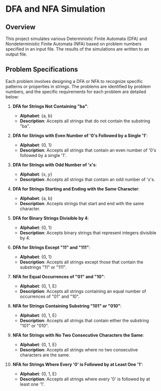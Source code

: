 # DFA and NFA Simulation

## Overview

This project simulates various Deterministic Finite Automata (DFA) and Nondeterministic Finite Automata (NFA) based on problem numbers specified in an input file. The results of the simulations are written to an output file.

## Problem Specifications

Each problem involves designing a DFA or NFA to recognize specific patterns or properties in strings. The problems are identified by problem numbers, and the specific requirements for each problem are detailed below:

1. **DFA for Strings Not Containing "ba"**:
   - **Alphabet**: {a, b}
   - **Description**: Accepts all strings that do not contain the substring "ba".

2. **DFA for Strings with Even Number of '0's Followed by a Single '1'**:
   - **Alphabet**: {0, 1}
   - **Description**: Accepts all strings that contain an even number of '0's followed by a single '1'.

3. **DFA for Strings with Odd Number of 'x's**:
   - **Alphabet**: {x, y}
   - **Description**: Accepts all strings that contain an odd number of 'x's.

4. **DFA for Strings Starting and Ending with the Same Character**:
   - **Alphabet**: {a, b}
   - **Description**: Accepts strings that start and end with the same character.

5. **DFA for Binary Strings Divisible by 4**:
   - **Alphabet**: {0, 1}
   - **Description**: Accepts binary strings that represent integers divisible by 4.

6. **DFA for Strings Except "11" and "111"**:
   - **Alphabet**: {0, 1}
   - **Description**: Accepts all strings except those that contain the substrings "11" or "111".

7. **NFA for Equal Occurrences of "01" and "10"**:
   - **Alphabet**: {0, 1, E}
   - **Description**: Accepts all strings containing an equal number of occurrences of "01" and "10".

8. **NFA for Strings Containing Substring "101" or "010"**:
   - **Alphabet**: {0, 1, E}
   - **Description**: Accepts all strings that contain either the substring "101" or "010".

9. **NFA for Strings with No Two Consecutive Characters the Same**:
   - **Alphabet**: {0, 1, E}
   - **Description**: Accepts all strings where no two consecutive characters are the same.

10. **NFA for Strings Where Every '0' is Followed by at Least One '1'**:
    - **Alphabet**: {0, 1, E}
    - **Description**: Accepts all strings where every '0' is followed by at least one '1'.


